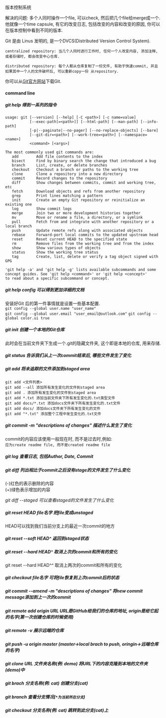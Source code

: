 版本控制系统  

解决的问题: 多个人同时操作一个file, 可以check, 然后把几个file给merge成一个.  
          他就像一个time capsule, 有它的改变日志, 包括改变的内容和改变的原因, 你可以在版本控制中看到不同的版本.  



Git 是由 Linus 发明的, 是一个DVCS(Distributed Version Control System).

`centralized repository: 当几个人同时进行工作时, 任何一个人改变内容, 添加注释, 或者存储时, 都会改变中心仓库.`  

`distributed repository: 每个人都从仓库复制了一份文件, 有助于快速commit, 并且如果其中一个人的文件破坏后, 可以重新copy一份
  从repository.`

你可以从[Git官方网站](http://git-scm.com/)下载Git.

#### command line

##### git help  得到一系列的指令
    usage: git [--version] [--help] [-C <path>] [-c name=value]  
               [--exec-path[=<path>]] [--html-path] [--man-path] [--info-path]  
               [-p|--paginate|--no-pager] [--no-replace-objects] [--bare]  
               [--git-dir=<path>] [--work-tree=<path>] [--namespace=<name>]  
               <command> [<args>]  

    The most commonly used git commands are:  
       add        Add file contents to the index  
       bisect     Find by binary search the change that introduced a bug  
       branch     List, create, or delete branches  
       checkout   Checkout a branch or paths to the working tree  
       clone      Clone a repository into a new directory  
       commit     Record changes to the repository  
       diff       Show changes between commits, commit and working tree, etc  
       fetch      Download objects and refs from another repository  
       grep       Print lines matching a pattern  
       init       Create an empty Git repository or reinitialize an existing one  
       log        Show commit logs  
       merge      Join two or more development histories together  
       mv         Move or rename a file, a directory, or a symlink  
       pull       Fetch from and integrate with another repository or a local branch  
       push       Update remote refs along with associated objects  
       rebase     Forward-port local commits to the updated upstream head  
       reset      Reset current HEAD to the specified state  
       rm         Remove files from the working tree and from the index  
       show       Show various types of objects  
       status     Show the working tree status  
       tag        Create, list, delete or verify a tag object signed with GPG  

    'git help -a' and 'git help -g' lists available subcommands and some  
    concept guides. See 'git help <command>' or 'git help <concept>'  
    to read about a specific subcommand or concept.  

##### git help config  可以得到更加详细的文档
安装好Git 后的第一件事情就是设置一些基本配置.  
  `git config --global user.name "user_name"`  
  `git config --global user.email "user_email@outlook.com"`
  `git config --global color.ui true`

##### git init 创建一个本地的Git仓库
此时会在当前文件夹下生成一个.git的隐藏文件夹, 这个即是本地的仓库, 用来存储.  

##### git status 告诉我们从上一次commit结束后, 哪些文件发生了变化

##### git add 将未追踪的文件添加到staged area

  `git add <文件列表>`  
  `git add --all 添加所有发生变化的文件到staged area`  
  `git add . 添加所有发生变化的文件到staged area`  
  `git add *.txt 添加当前文件夹下所有发生变化的.txt类型文件`  
  `git add docs/*.txt 添加docs文件夹下所有发生变化的.txt文件`  
  `git add docs/ 添加docs文件夹下所有发生变化的文件`  
  `git add "*.txt" 添加整个工程中发生变化的.txt文件`  

##### git commit -m "descriptions of changes" 描述什么发生了变化
  commit的内容应该使用一般现在时, 而不是过去时,例如:  
  `应为create readme file, 而不是created readme file`  

##### git log 查看日志, 包括Author, Date, Commit

##### git diff 列出相比于commit之后没有stage的文件发生了什么变化
(-)红色的表示删除的内容  
(+)绿色表示增加的内容  

*git diff --staged  可以查看staged的文件发生了什么变化*

##### git reset HEAD file名字 把file变成unstaged
HEAD可以找到我们当前分支上的最近一次commit的地方  

##### git reset --soft HEAD^ 返回到staged状态

##### git reset --hard HEAD^ 取消上次的commit和所有的变化  
git reset --hard HEAD^^ 取消上两次的commit和所有的变化

##### git checkout file名字 可将file恢复到上次commit后的状态

##### git commit --amend -m "descriptions of changes"  将new commit message添加到上一次的commit

##### git remote add origin URL  URL是GitHub给我们的仓库的地址, origin是给它起的名字(第一次创建仓库的时候使用)  

##### git remote -v 展示远端的仓库

##### git push -u origin master (master->local brach to push, oringin->远端仓库的名字)

##### git clone URL 文件夹名称(例: demo)  将URL下的内容克隆到本地的文件夹(demo)中

##### git brach 分支名称(例: cat) 创建分支(cat)

##### git branch 查看分支情况(`*为当前所在分支`)

##### git checkout 分支名称(例: cat) 跳转到此分支(cat)上
